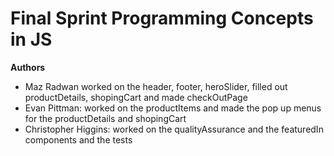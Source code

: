 # Final Sprint Programming Concepts in JS

**Authors**
- Maz Radwan worked on the header, footer, heroSlider, filled out productDetails, shopingCart and made checkOutPage
- Evan Pittman: worked on the productItems and made the pop up menus for the productDetails and shopingCart
- Christopher Higgins: worked on the qualityAssurance and the featuredIn components and the tests



